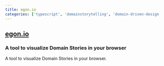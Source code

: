 ```yaml
---
title: egon.io
categories: ['typescript', 'domainstorytelling', 'domain-driven-design']
---
```

## [egon.io](https://github.com/WPS/egon.io)

### A tool to visualize Domain Stories in your browser


A tool to visualize Domain Stories in your browser.
